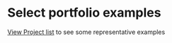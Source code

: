 # Select portfolio examples

[View Project list](https://github.com/tpatrickmcdermott/port/blob/master/projects-list.md) to see some representative examples
